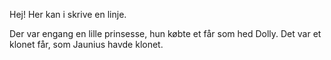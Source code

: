 Hej!
Her kan i skrive en linje.

Der var engang en lille prinsesse, hun købte et får som hed Dolly. Det var et klonet får, som Jaunius havde klonet.
